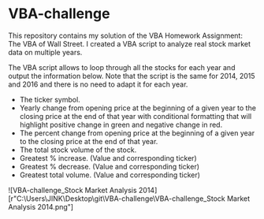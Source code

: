 # VBA-challenge

This repository contains my solution of the VBA Homework Assignment: The VBA of Wall Street. I created a VBA script to analyze real stock market data on multiple years.

The VBA script allows to loop through all the stocks for each year and output the information below. Note that the script is the same for 2014, 2015 and 2016 and there is no need to adapt it for each year.

- The ticker symbol.
- Yearly change from opening price at the beginning of a given year to the closing price at the end of that year with conditional formatting that will highlight positive change in green and negative change in red.
- The percent change from opening price at the beginning of a given year to the closing price at the end of that year.
- The total stock volume of the stock.
- Greatest % increase. (Value and corresponding ticker)
- Greatest % decrease. (Value and corresponding ticker)
- Greatest total volume. (Value and corresponding ticker)



![VBA-challenge_Stock Market Analysis 2014] [r"C:\Users\JINK\Desktop\git\VBA-challenge\VBA-challenge_Stock Market Analysis 2014.png"]
